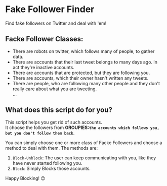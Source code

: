 # Fake Follower Finder
Find fake followers on Twitter and deal with 'em!

## Facke Follower Classes:
- There are robots on twitter, which follows many of people, to gather data.
- There are accounts that their last tweet belongs to many days ago. In act they're inactive accounts.
- There are accounts that are protected, but they are following you.
- There are accounts, which their owner hasn't written any tweets.
- There are people, who are following many other people and they don't really care about what you are tweeting.<br/>
...
## What does this script do for you?
This script helps you get rid of such accounts.<br/>
It choose the followers from <b>GROUPIES:`the accounts which follows you, but you don't follow them back`</b>.

You can simply choose one or more class of Facke Followers and choose a method to deal with them.
The methods are:
1. `Block-Unblock`: The user can keep communicating with you, like they have never started following you.
2. `Block`: Simply Blocks those accounts.

Happy Blocking! 😉
